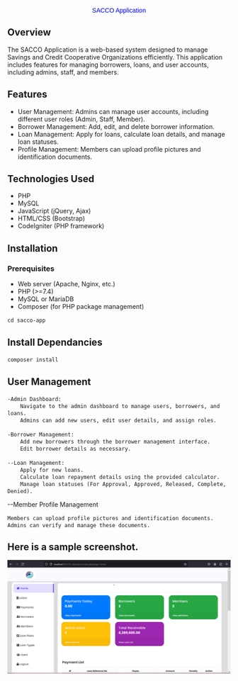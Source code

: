 
<div align="center">

<span style="color: blue; font-family: 'Stylus', sans-serif;">SACCO Application</span>

</div>



## Overview

The SACCO Application is a web-based system designed to manage Savings and Credit Cooperative Organizations efficiently. This application includes features for managing borrowers, loans, and user accounts, including admins, staff, and members.

## Features

- User Management: Admins can manage user accounts, including different user roles (Admin, Staff, Member).
- Borrower Management: Add, edit, and delete borrower information.
- Loan Management: Apply for loans, calculate loan details, and manage loan statuses.
- Profile Management: Members can upload profile pictures and identification documents.

## Technologies Used

- PHP
- MySQL
- JavaScript (jQuery, Ajax)
- HTML/CSS (Bootstrap)
- CodeIgniter (PHP framework)

## Installation

### Prerequisites

- Web server (Apache, Nginx, etc.)
- PHP (>=7.4)
- MySQL or MariaDB
- Composer (for PHP package management)

```css
cd sacco-app
```
## Install Dependancies
```css
composer install
```

## User Management

    -Admin Dashboard:
        Navigate to the admin dashboard to manage users, borrowers, and loans.
        Admins can add new users, edit user details, and assign roles.

    -Borrower Management:
        Add new borrowers through the borrower management interface.
        Edit borrower details as necessary.

    --Loan Management:
        Apply for new loans.
        Calculate loan repayment details using the provided calculator.
        Manage loan statuses (For Approval, Approved, Released, Complete, Denied).

--Member Profile Management

    Members can upload profile pictures and identification documents.
    Admins can verify and manage these documents.

## Here is a sample screenshot.

![Screenshot](./sacco/assets/img/screenshot.png)
